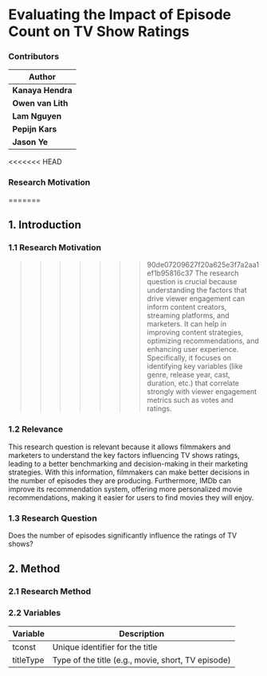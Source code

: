 # Evaluating the Impact of Episode Count on TV Show Ratings

### Contributors
| Author                                      |
|---------------------------------------------|
| **Kanaya Hendra**                           |
| **Owen van Lith**                           | 
| **Lam Nguyen**                              |
| **Pepijn Kars**                             |
| **Jason Ye**                                |

<<<<<<< HEAD
### Research Motivation
=======
## 1. Introduction
### 1.1 Research Motivation
>>>>>>> 90de07209627f20a625e3f7a2aa1ef1b95816c37
The research question is crucial because understanding the factors that drive viewer engagement can inform content creators, streaming platforms, and marketers. It can help in improving content strategies, optimizing recommendations, and enhancing user experience. Specifically, it focuses on identifying key variables (like genre, release year, cast, duration, etc.) that correlate strongly with viewer engagement metrics such as votes and ratings.

### 1.2 Relevance 
This research question is relevant because it allows filmmakers and marketers to understand the key factors influencing TV shows ratings, leading to a better benchmarking and decision-making in their marketing strategies. With this information, filmmakers can make better decisions in the number of episodes they are producing. Furthermore, IMDb can improve its recommendation system, offering more personalized movie recommendations, making it easier for users to find movies they will enjoy.

### 1.3 Research Question
Does the number of episodes significantly influence the ratings of TV shows?

## 2. Method

### 2.1 Research Method

### 2.2 Variables
| Variable    | Description                                           |
|-------------|-------------------------------------------------------|
| tconst      | Unique identifier for the title                       |
| titleType   | Type of the title (e.g., movie, short, TV episode)    |


